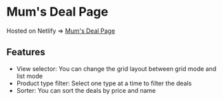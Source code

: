 # Mum's Deal Page

Hosted on Netlify => [Mum's Deal Page](https://lucaasrojas-mums-deal-page.netlify.app/)

## Features

- View selector: You can change the grid layout between grid mode and list mode
- Product type filter: Select one type at a time to filter the deals
- Sorter: You can sort the deals by price and name
